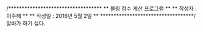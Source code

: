 # 
/***********************************
**    볼링 점수 계산 프로그램     **
**     작성자 : 이주해            **
**     작성일 : 2016년 5월 2일    **
***********************************/
알바가 하기 싫다.
